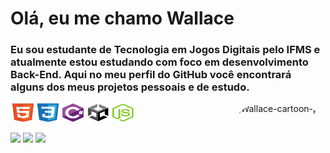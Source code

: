 # Olá, eu me chamo Wallace

### Eu sou estudante de Tecnologia em Jogos Digitais pelo IFMS e atualmente estou estudando com foco em desenvolvimento Back-End. Aqui no meu perfil do GitHub você encontrará alguns dos meus projetos pessoais e de estudo.

  <img align="left" alt="icon-HTML" height="30" width="40" src="https://raw.githubusercontent.com/devicons/devicon/master/icons/html5/html5-original.svg">
  <img align="left" alt="icon-CSS" height="30" width="40" src="https://raw.githubusercontent.com/devicons/devicon/master/icons/css3/css3-original.svg">
  <img align="left" alt="icon-Csharp" height="30" width="40" src="https://raw.githubusercontent.com/devicons/devicon/master/icons/csharp/csharp-original.svg">
  <img align="left" alt="icon-Unity" height="30" width="40" src="https://raw.githubusercontent.com/devicons/devicon/master/icons/unity/unity-original.svg">
  <img align="left" alt="icon-Node" height="30" width="40" src="https://raw.githubusercontent.com/devicons/devicon/master/icons/nodejs/nodejs-original.svg">
  <img align="right" alt="Wallace-cartoon-pic" height="150" style="border-radius:50px;" src="[https://instagram.fdou2-1.fna.fbcdn.net/v/t51.2885-19/338212934_702259145028681_2125698675359008504_n.jpg?stp=dst-jpg_s150x150&_nc_ht=instagram.fdou2-1.fna.fbcdn.net&_nc_cat=109&_nc_ohc=P9VpCrGsMyMAX_PeL54&edm=ACWDqb8BAAAA&ccb=7-5&oh=00_AfAFDJK4AyviXvuIHcDyqP-0Ey-0ORfUCAnk6TIJMu7UDg&oe=6429A83A&_nc_sid=1527a3](https://instagram.fcgh51-1.fna.fbcdn.net/v/t51.2885-19/338777865_627641096046674_274923705460131470_n.jpg?stp=dst-jpg_s150x150&_nc_ht=instagram.fcgh51-1.fna.fbcdn.net&_nc_cat=102&_nc_ohc=Qxmp3slzRLwAX_WgcXk&edm=ACWDqb8BAAAA&ccb=7-5&oh=00_AfCqggt_ZXODpsb-smJuTbGDt5e8YUzMmj0ssylD21pfBQ&oe=64EC0316&_nc_sid=ee9879)">
</div>
<br>

  ##
 
<div> 
  <a href="https://www.instagram.com/wall_ace_win/" target="_blank"><img src="https://img.shields.io/badge/-Instagram-%23E4405F?style=for-the-badge&logo=instagram&logoColor=white" target="_blank"></a>
  <a href = "mailto:wallace.html66@gmail.com"><img src="https://img.shields.io/badge/-Gmail-%23333?style=for-the-badge&logo=gmail&logoColor=white" target="_blank"></a>
  <a href="https://www.linkedin.com/in/wallace-winkler/" target="_blank"><img src="https://img.shields.io/badge/-LinkedIn-%230077B5?style=for-the-badge&logo=linkedin&logoColor=white" target="_blank"></a> 
  
</div>
